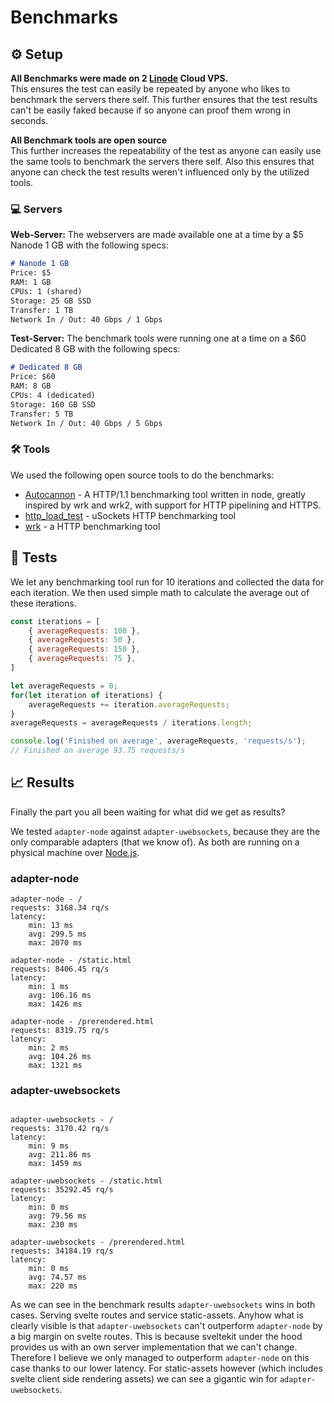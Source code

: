 # Benchmarks

## ⚙️ Setup
**All Benchmarks were made on 2 [Linode][linode] Cloud VPS.**<br />
This ensures the test can easily be repeated by anyone who likes to benchmark the servers there self. This further ensures that the test results can't be easily faked because if so anyone can proof them wrong in seconds.


**All Benchmark tools are open source**<br />
This further increases the repeatability of the test as anyone can easily use the same tools to benchmark the servers there self. Also this ensures that anyone can check the test results weren't influenced only by the utilized tools.

### 💻 Servers
**Web-Server:** The webservers are made available one at a time by a $5 Nanode 1 GB with the following specs:
```md
# Nanode 1 GB
Price: $5
RAM: 1 GB
CPUs: 1 (shared)
Storage: 25 GB SSD
Transfer: 1 TB
Network In / Out: 40 Gbps / 1 Gbps
```

**Test-Server:** The benchmark tools were running one at a time on a $60 Dedicated 8 GB with the following specs:
```md
# Dedicated 8 GB
Price: $60
RAM: 8 GB
CPUs: 4 (dedicated)
Storage: 160 GB SSD
Transfer: 5 TB
Network In / Out: 40 Gbps / 5 Gbps
```

### 🛠️ Tools

We used the following open source tools to do the benchmarks:
- [Autocannon][auto_cannon] - A HTTP/1.1 benchmarking tool written in node, greatly inspired by wrk and wrk2, with support for HTTP pipelining and HTTPS.
- [http_load_test][http_load_test] - uSockets HTTP benchmarking tool
- [wrk][wrk] - a HTTP benchmarking tool

## 📝 Tests

We let any benchmarking tool run for 10 iterations and collected the data for each iteration. We then used simple math to calculate the average out of these iterations.
```js
const iterations = [
    { averageRequests: 100 },
    { averageRequests: 50 },
    { averageRequests: 150 },
    { averageRequests: 75 },
]

let averageRequests = 0;
for(let iteration of iterations) {
    averageRequests += iteration.averageRequests;
}
averageRequests = averageRequests / iterations.length;

console.log('Finished on average', averageRequests, 'requests/s');
// Finished on average 93.75 requests/s
```

## 📈 Results

Finally the part you all been waiting for what did we get as results?

We tested ``adapter-node`` against ``adapter-uwebsockets``, because they are the only comparable adapters (that we know of). As both are running on a physical machine over [Node.js][node_js].

### adapter-node
```
adapter-node - /
requests: 3168.34 rq/s
latency:
    min: 13 ms
    avg: 299.5 ms
    max: 2070 ms

adapter-node - /static.html
requests: 8406.45 rq/s
latency:
    min: 1 ms
    avg: 106.16 ms
    max: 1426 ms

adapter-node - /prerendered.html
requests: 8319.75 rq/s
latency:
    min: 2 ms
    avg: 104.26 ms
    max: 1321 ms
```

### adapter-uwebsockets
```

adapter-uwebsockets - /
requests: 3170.42 rq/s
latency:
    min: 9 ms
    avg: 211.86 ms
    max: 1459 ms

adapter-uwebsockets - /static.html
requests: 35292.45 rq/s
latency:
    min: 0 ms
    avg: 79.56 ms
    max: 230 ms

adapter-uwebsockets - /prerendered.html
requests: 34184.19 rq/s
latency:
    min: 0 ms
    avg: 74.57 ms
    max: 220 ms
```

As we can see in the benchmark results ``adapter-uwebsockets`` wins in both cases. Serving svelte routes and service static-assets. Anyhow what is clearly visible is that ``adapter-uwebsockets`` can't outperform ``adapter-node`` by a big margin on svelte routes. This is because sveltekit under the hood provides us with an own server implementation that we can't change. Therefore I believe we only managed to outperform ``adapter-node`` on this case thanks to our lower latency. For static-assets however (which includes svelte client side rendering assets) we can see a gigantic win for ``adapter-uwebsockets``.

[linode]: https://www.linode.com/
[auto_cannon]: https://www.npmjs.com/package/autocannon
[http_load_test]: https://github.com/uNetworking/uSockets/blob/master/examples/http_load_test.c
[wrk]: https://github.com/wg/wrk
[node_js]: https://nodejs.org/
